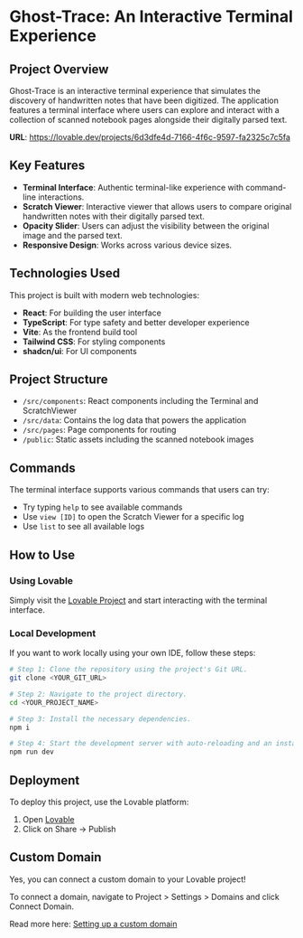 
# Ghost-Trace: An Interactive Terminal Experience

## Project Overview

Ghost-Trace is an interactive terminal experience that simulates the discovery of handwritten notes that have been digitized. The application features a terminal interface where users can explore and interact with a collection of scanned notebook pages alongside their digitally parsed text.

**URL**: https://lovable.dev/projects/6d3dfe4d-7166-4f6c-9597-fa2325c7c5fa

## Key Features

- **Terminal Interface**: Authentic terminal-like experience with command-line interactions.
- **Scratch Viewer**: Interactive viewer that allows users to compare original handwritten notes with their digitally parsed text.
- **Opacity Slider**: Users can adjust the visibility between the original image and the parsed text.
- **Responsive Design**: Works across various device sizes.

## Technologies Used

This project is built with modern web technologies:

- **React**: For building the user interface
- **TypeScript**: For type safety and better developer experience
- **Vite**: As the frontend build tool
- **Tailwind CSS**: For styling components
- **shadcn/ui**: For UI components

## Project Structure

- `/src/components`: React components including the Terminal and ScratchViewer
- `/src/data`: Contains the log data that powers the application
- `/src/pages`: Page components for routing
- `/public`: Static assets including the scanned notebook images

## Commands

The terminal interface supports various commands that users can try:

- Try typing `help` to see available commands
- Use `view [ID]` to open the Scratch Viewer for a specific log
- Use `list` to see all available logs

## How to Use

### Using Lovable

Simply visit the [Lovable Project](https://lovable.dev/projects/6d3dfe4d-7166-4f6c-9597-fa2325c7c5fa) and start interacting with the terminal interface.

### Local Development

If you want to work locally using your own IDE, follow these steps:

```sh
# Step 1: Clone the repository using the project's Git URL.
git clone <YOUR_GIT_URL>

# Step 2: Navigate to the project directory.
cd <YOUR_PROJECT_NAME>

# Step 3: Install the necessary dependencies.
npm i

# Step 4: Start the development server with auto-reloading and an instant preview.
npm run dev
```

## Deployment

To deploy this project, use the Lovable platform:

1. Open [Lovable](https://lovable.dev/projects/6d3dfe4d-7166-4f6c-9597-fa2325c7c5fa)
2. Click on Share -> Publish

## Custom Domain

Yes, you can connect a custom domain to your Lovable project!

To connect a domain, navigate to Project > Settings > Domains and click Connect Domain.

Read more here: [Setting up a custom domain](https://docs.lovable.dev/tips-tricks/custom-domain#step-by-step-guide)
